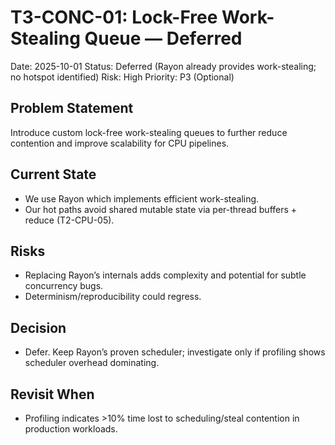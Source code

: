# T3-CONC-01: Lock-Free Work-Stealing Queue — Deferred

Date: 2025-10-01
Status: Deferred (Rayon already provides work-stealing; no hotspot identified)
Risk: High
Priority: P3 (Optional)

## Problem Statement
Introduce custom lock-free work-stealing queues to further reduce contention and improve scalability for CPU pipelines.

## Current State
- We use Rayon which implements efficient work-stealing.
- Our hot paths avoid shared mutable state via per-thread buffers + reduce (T2-CPU-05).

## Risks
- Replacing Rayon’s internals adds complexity and potential for subtle concurrency bugs.
- Determinism/reproducibility could regress.

## Decision
- Defer. Keep Rayon’s proven scheduler; investigate only if profiling shows scheduler overhead dominating.

## Revisit When
- Profiling indicates >10% time lost to scheduling/steal contention in production workloads.

